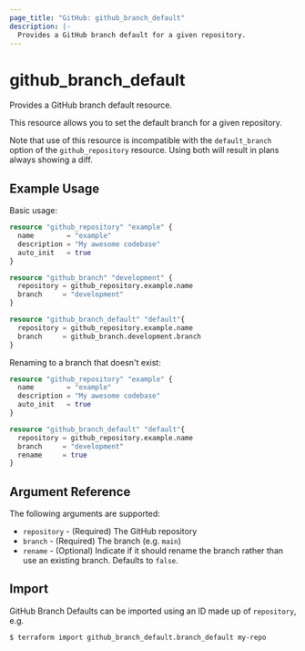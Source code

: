 ```yaml
---
page_title: "GitHub: github_branch_default"
description: |-
  Provides a GitHub branch default for a given repository.
---
```


# github_branch_default

Provides a GitHub branch default resource.

This resource allows you to set the default branch for a given repository.

Note that use of this resource is incompatible with the `default_branch` option of the `github_repository` resource. Using both will result in plans always showing a diff.

## Example Usage

Basic usage:

```terraform
resource "github_repository" "example" {
  name        = "example"
  description = "My awesome codebase"
  auto_init   = true
}

resource "github_branch" "development" {
  repository = github_repository.example.name
  branch     = "development"
}

resource "github_branch_default" "default"{
  repository = github_repository.example.name
  branch     = github_branch.development.branch
}
```

Renaming to a branch that doesn't exist:

```terraform
resource "github_repository" "example" {
  name        = "example"
  description = "My awesome codebase"
  auto_init   = true
}

resource "github_branch_default" "default"{
  repository = github_repository.example.name
  branch     = "development"
  rename     = true
}
```

## Argument Reference

The following arguments are supported:

* `repository` - (Required) The GitHub repository
* `branch` - (Required) The branch (e.g. `main`)
* `rename` - (Optional) Indicate if it should rename the branch rather than use an existing branch. Defaults to `false`.

## Import

GitHub Branch Defaults can be imported using an ID made up of `repository`, e.g.

```
$ terraform import github_branch_default.branch_default my-repo
```
